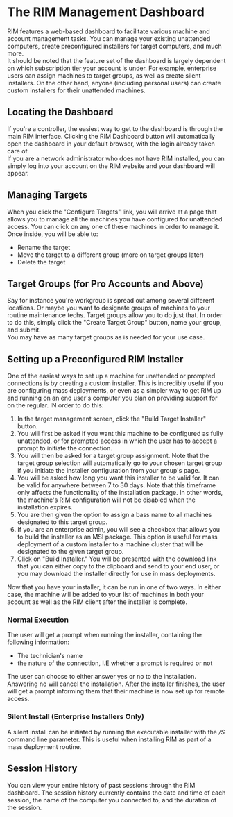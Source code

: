 # The RIM Management Dashboard
RIM features a  web-based dashboard to facilitate various machine and account management tasks. You can manage your existing unattended computers, create preconfigured installers for target computers, and much more.  
It should be noted that the feature set of the dashboard is largely dependent on which subscription tier your account is under. For example, enterprise users can assign machines to target groups, as well as create silent installers. On the other hand, anyone (including personal users) can create custom installers for their unattended machines.
## Locating the Dashboard
If you're a controller, the easiest way to get to the dashboard is through the main RIM interface. Clicking the RIM Dashboard button will automatically open the dashboard in your default browser, with the login already taken care of.  
If you are a network administrator who does not have RIM installed, you can simply log into your account on the RIM website and your dashboard will appear.
## Managing Targets
When you click the "Configure Targets" link, you will arrive at a page that allows you to manage all the machines you have configured for unattended access. You can click on any one of these machines in order to manage it. Once inside, you will be able to:
* Rename the target
* Move the target to a different group (more on target groups later)
* Delete the target
<!-- end -->
## Target Groups (for Pro Accounts and Above)
Say for instance you're workgroup is spread out among several different locations. Or maybe you want to designate groups of machines to your routine maintenance techs. Target groups allow you to do just that. In order to do this, simply click the "Create Target Group" button, name your group, and submit.  
You may have as many target groups as is needed for your use case. 
## Setting up a Preconfigured RIM Installer
One of the easiest ways to set up a machine for unattended or prompted connections is by creating a custom installer. This is incredibly useful if you are configuring mass deployments, or even as a simpler way to get RIM up and running on an end user's computer you plan on providing support for on the regular.
IN order to do this:
1. In the target management screen, click the "Build Target Installer" button.
1. You will first be asked if you want this machine to be configured as fully unattended, or for prompted access in which the user has to accept a prompt to initiate the connection.
1. You will then be asked for a target group assignment. Note that the target group selection will automatically go to your chosen target group if you initiate the installer configuration from your group's page.
1. You will be asked how long you want this installer to be valid for. It can be valid for anywhere between 7 to 30 days. Note that this timeframe only affects the functionality of the installation package. In other words, the machine's RIM configuration will not be disabled when the installation expires.
1. You are then given the option to assign a bass name to all machines designated to this target group.
1. If you are an enterprise admin, you will see a checkbox that allows you to build the installer as an MSI package. This option is useful for mass deployment of a custom installer to a machine cluster that will be designated to the given target group.
1. Click on "Build Installer." You will be presented with the download link that you can either copy to the clipboard and send to your end user, or you may download the installer directly for use in mass deployments.
<!-- end -->
Now that you have your installer, it can be run in one of two ways. In either case, the machine will be added to your list of machines in both your account as well as the RIM client after the installer is complete.
### Normal Execution
The user will get a prompt when running the installer, containing the following information:
* The technician's name
* the nature of the connection, I.E whether a prompt is required or not
<!-- end -->
The user can choose to either answer yes or no to the installation. Answering no will cancel the installation. After the installer finishes, the user will get a prompt informing them that their machine is now set up for remote access.
### Silent Install (Enterprise Installers Only)
A silent install can be initiated by running the executable installer with the */S* command line parameter. This is useful when installing RIM as part of a mass deployment routine.
## Session History
You can view your entire history of past sessions through the RIM dashboard. The session history currently contains the date and time of each session, the name of the computer you connected to, and the duration of the session.